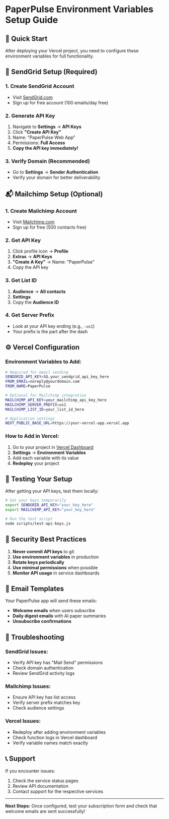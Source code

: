 # PaperPulse Environment Variables Setup Guide

## 🚀 Quick Start

After deploying your Vercel project, you need to configure these environment variables for full functionality.

## 📧 SendGrid Setup (Required)

### 1. Create SendGrid Account
- Visit [SendGrid.com](https://sendgrid.com)
- Sign up for free account (100 emails/day free)

### 2. Generate API Key
1. Navigate to **Settings** → **API Keys**
2. Click **"Create API Key"**
3. Name: "PaperPulse Web App"
4. Permissions: **Full Access**
5. **Copy the API key immediately!**

### 3. Verify Domain (Recommended)
- Go to **Settings** → **Sender Authentication**
- Verify your domain for better deliverability

## 📬 Mailchimp Setup (Optional)

### 1. Create Mailchimp Account
- Visit [Mailchimp.com](https://mailchimp.com)
- Sign up for free (500 contacts free)

### 2. Get API Key
1. Click profile icon → **Profile**
2. **Extras** → **API Keys**
3. **"Create A Key"** → Name: "PaperPulse"
4. Copy the API key

### 3. Get List ID
1. **Audience** → **All contacts**
2. **Settings**
3. Copy the **Audience ID**

### 4. Get Server Prefix
- Look at your API key ending (e.g., `-us1`)
- Your prefix is the part after the dash

## ⚙️ Vercel Configuration

### Environment Variables to Add:

```bash
# Required for email sending
SENDGRID_API_KEY=SG.your_sendgrid_api_key_here
FROM_EMAIL=noreply@yourdomain.com
FROM_NAME=PaperPulse

# Optional for Mailchimp integration
MAILCHIMP_API_KEY=your_mailchimp_api_key_here
MAILCHIMP_SERVER_PREFIX=us1
MAILCHIMP_LIST_ID=your_list_id_here

# Application settings
NEXT_PUBLIC_BASE_URL=https://your-vercel-app.vercel.app
```

### How to Add in Vercel:
1. Go to your project in [Vercel Dashboard](https://vercel.com/dashboard)
2. **Settings** → **Environment Variables**
3. Add each variable with its value
4. **Redeploy** your project

## 🧪 Testing Your Setup

After getting your API keys, test them locally:

```bash
# Set your keys temporarily
export SENDGRID_API_KEY="your_key_here"
export MAILCHIMP_API_KEY="your_key_here"

# Run the test script
node scripts/test-api-keys.js
```

## 🔐 Security Best Practices

1. **Never commit API keys** to git
2. **Use environment variables** in production
3. **Rotate keys periodically**
4. **Use minimal permissions** when possible
5. **Monitor API usage** in service dashboards

## 📧 Email Templates

Your PaperPulse app will send these emails:
- **Welcome emails** when users subscribe
- **Daily digest emails** with AI paper summaries
- **Unsubscribe confirmations**

## 🔧 Troubleshooting

### SendGrid Issues:
- Verify API key has "Mail Send" permissions
- Check domain authentication
- Review SendGrid activity logs

### Mailchimp Issues:
- Ensure API key has list access
- Verify server prefix matches key
- Check audience settings

### Vercel Issues:
- Redeploy after adding environment variables
- Check function logs in Vercel dashboard
- Verify variable names match exactly

## 📞 Support

If you encounter issues:
1. Check the service status pages
2. Review API documentation
3. Contact support for the respective services

---

**Next Steps:** Once configured, test your subscription form and check that welcome emails are sent successfully! 